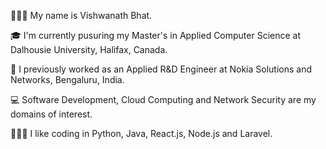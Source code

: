 🙋🏻‍♂️ My name is Vishwanath Bhat. 

🎓 I'm currently pusuring my Master's in Applied Computer Science at Dalhousie University, Halifax, Canada.

💼 I previously worked as an Applied R&D Engineer at Nokia Solutions and Networks, Bengaluru, India.

💻 Software Development, Cloud Computing and Network Security are my domains of interest.

👨🏻‍💻 I like coding in Python, Java, React.js, Node.js and Laravel.
